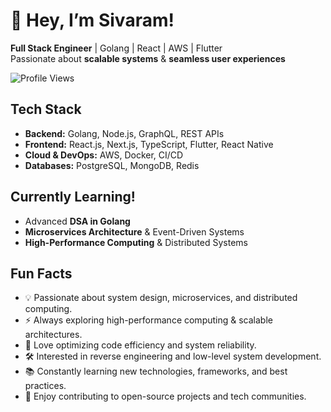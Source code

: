 # 👋 Hey, I’m Sivaram!

**Full Stack Engineer** | Golang | React | AWS | Flutter  
Passionate about **scalable systems** & **seamless user experiences**  

![Profile Views](https://komarev.com/ghpvc/?username=your-github-username&color=blue)

## Tech Stack

* **Backend:** Golang, Node.js, GraphQL, REST APIs
* **Frontend:** React.js, Next.js, TypeScript, Flutter, React Native
* **Cloud & DevOps:** AWS, Docker, CI/CD
* **Databases:** PostgreSQL, MongoDB, Redis

## Currently Learning!

* Advanced **DSA in Golang**
* **Microservices Architecture** & Event-Driven Systems
* **High-Performance Computing** & Distributed Systems

## Fun Facts

* 💡 Passionate about system design, microservices, and distributed computing.
* ⚡ Always exploring high-performance computing & scalable architectures.
* 🚀 Love optimizing code efficiency and system reliability.
* 🛠 Interested in reverse engineering and low-level system development.
* 📚 Constantly learning new technologies, frameworks, and best practices.
* 🎯 Enjoy contributing to open-source projects and tech communities.
